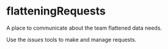 # flatteningRequests

A place to communicate about the team flattened data needs.

Use the *issues* tools to make and manage requests.
